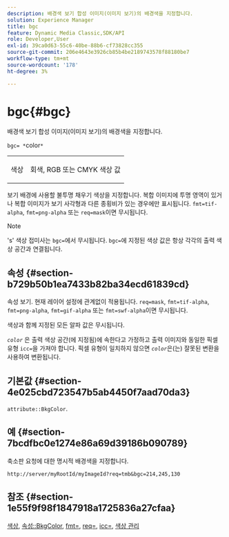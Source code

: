 ```yaml
---
description: 배경색 보기 합성 이미지(이미지 보기)의 배경색을 지정합니다.
solution: Experience Manager
title: bgc
feature: Dynamic Media Classic,SDK/API
role: Developer,User
exl-id: 39ca0d63-55c6-40be-88b6-cf73828cc355
source-git-commit: 206e4643e3926cb85b4be2189743578f88180be7
workflow-type: tm+mt
source-wordcount: '178'
ht-degree: 3%

---
```


# bgc{#bgc}

배경색 보기 합성 이미지(이미지 보기)의 배경색을 지정합니다.

`bgc= *`color`*`

<table id="simpletable_998CF426296945FEA48D19E33B71A17E"> 
 <tr class="strow"> 
  <td class="stentry"> <p><span class="codeph"> <span class="varname"> 색상</span></span> </p> </td> 
  <td class="stentry"> <p>회색, RGB 또는 CMYK 색상 값 </p></td> 
 </tr> 
</table>

보기 배경에 사용할 불투명 채우기 색상을 지정합니다. 복합 이미지에 투명 영역이 있거나 복합 이미지가 보기 사각형과 다른 종횡비가 있는 경우에만 표시됩니다. `fmt=tif-alpha`, `fmt=png-alpha` 또는 `req=mask`이면 무시됩니다.

>[!NOTE]
>
>&#39;s&#39; 색상 접미사는 `bgc=`에서 무시됩니다. `bgc=`에 지정된 색상 값은 항상 각각의 출력 색상 공간과 연결됩니다.

## 속성 {#section-b729b50b1ea7433b82ba34ecd61839cd}

속성 보기. 현재 레이어 설정에 관계없이 적용됩니다. `req=mask`, `fmt=tif-alpha`, `fmt=png-alpha`, `fmt=gif-alpha` 또는 `fmt=swf-alpha`이면 무시됩니다.

색상과 함께 지정된 모든 알파 값은 무시됩니다.

*`color`* 은 출력 색상 공간(에 지정됨)에 속한다고 가정하고 출력 이미지와 동일한 픽셀 유형 `icc=`을 가져야 합니다. 픽셀 유형이 일치하지 않으면 *`color`*&#x200B;은(는) 잘못된 변환을 사용하여 변환됩니다.

## 기본값 {#section-4e025cbd723547b5ab4450f7aad70da3}

`attribute::BkgColor`.

## 예 {#section-7bcdfbc0e1274e86a69d39186b090789}

축소판 요청에 대한 명시적 배경색을 지정합니다.

`http://server/myRootId/myImageId?req=tmb&bgc=214,245,130`

## 참조 {#section-1e55f9f98f1847918a1725836a27cfaa}

[색상](../../../../../is-api/http-ref/image-serving-api-ref/c-http-protocol-reference/c-data-types/r-is-http-color.md#reference-0fdb264a3aed4bd78451bb55311f6e93),  [속성::BkgColor](../../../../../is-api/image-catalog/image-serving-api-ref/c-image-catalog-reference/c-attributes-reference/r-bkgcolor.md#reference-ed53106ee50442d7a2dd3e1f60e6f0f8),  [fmt=](../../../../../is-api/http-ref/image-serving-api-ref/c-http-protocol-reference/c-command-reference/r-is-http-fmt.md#reference-cdf10043423b45ba9fe15157fb3ae37a),  [req=](../../../../../is-api/http-ref/image-serving-api-ref/c-http-protocol-reference/c-command-reference/r-req/r-req.md#reference-907cdb4a97034db7ad94695f25552e76),  [icc=](../../../../../is-api/http-ref/image-serving-api-ref/c-http-protocol-reference/c-command-reference/r-icc.md#reference-182b5679e21e4df3b4d330535a5a7517),  [색상 관리](../../../../../is-api/http-ref/image-serving-api-ref/c-http-protocol-reference/c-syntax-and-features/r-color-management.md#reference-c7e4a72d589145189f7e4bcb6b4544d7)
